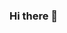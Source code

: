 ### Hi there 👋

<!--
![Xaradon's GitHub stats](https://github-readme-stats.vercel.app/api?username=xaradon&show_icons=true&theme=radical)


**Xaradon/xaradon** is a ✨ _special_ ✨ repository because its `README.md` (this file) appears on your GitHub profile.

Here are some ideas to get you started:

- 🔭 I’m currently working on ...
- 🌱 I’m currently learning ...
- 👯 I’m looking to collaborate on ...
- 🤔 I’m looking for help with ...
- 💬 Ask me about ...
- 📫 How to reach me: ...
- 😄 Pronouns: ...
- ⚡ Fun fact: ...
-->
